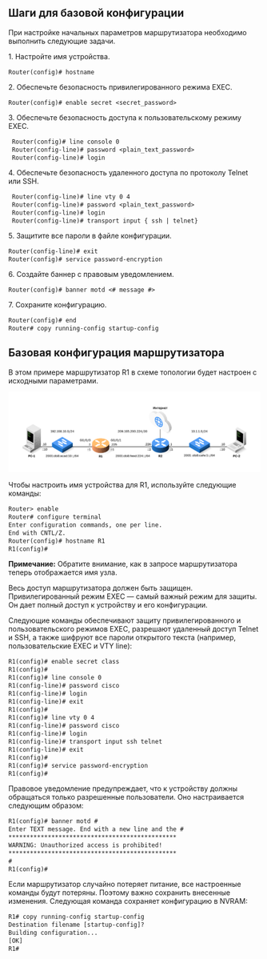 <!-- verified: agorbachev 03.05.2022 -->

<!-- 10.1.1 -->
## Шаги для базовой конфигурации

При настройке начальных параметров маршрутизатора необходимо выполнить следующие задачи.

1\. Настройте имя устройства.

```
Router(config)# hostname
```

2\. Обеспечьте безопасность привилегированного режима EXEC.

```
Router(config)# enable secret <secret_password>
```

3\. Обеспечьте безопасность доступа к пользовательскому режиму EXEC.

```
 Router(config)# line console 0 
 Router(config-line)# password <plain_text_password> 
 Router(config-line)# login 
```

4\. Обеспечьте безопасность удаленного доступа по протоколу Telnet или SSH.

```
 Router(config-line)# line vty 0 4 
 Router(config-line)# password <plain_text_password>
 Router(config-line)# login 
 Router(config-line)# transport input { ssh | telnet} 
```

5\. Защитите все пароли в файле конфигурации.

```
Router(config-line)# exit
Router(config)# service password-encryption
```

6\. Создайте баннер с правовым уведомлением.

```
Router(config)# banner motd <# message #>
```

7\. Сохраните конфигурацию.

```
Router(config)# end
Router# copy running-config startup-config
```

<!-- 10.1.2 -->
## Базовая конфигурация маршрутизатора

В этом примере маршрутизатор R1 в схеме топологии будет настроен с исходными параметрами.

![](./assets/10.1.2.svg)


Чтобы настроить имя устройства для R1, используйте следующие команды:

```
Router> enable 
Router# configure terminal 
Enter configuration commands, one per line.
End with CNTL/Z.
Router(config)# hostname R1 
R1(config)#
```

**Примечание:** Обратите внимание, как в запросе маршрутизатора теперь отображается имя узла.

Весь доступ маршрутизатора должен быть защищен. Привилегированный режим EXEC — самый важный режим для защиты. Он дает полный доступ к устройству и его конфигурации.

Следующие команды обеспечивают защиту привилегированного и пользовательского режимов EXEC, разрешают удаленный доступ Telnet и SSH, а также шифруют все пароли открытого текста (например, пользовательские EXEC и VTY line):

```
R1(config)# enable secret class 
R1(config)#
R1(config)# line console 0 
R1(config-line)# password cisco 
R1(config-line)# login 
R1(config-line)# exit 
R1(config)#
R1(config)# line vty 0 4 
R1(config-line)# password cisco 
R1(config-line)# login 
R1(config-line)# transport input ssh telnet 
R1(config-line)# exit 
R1(config)#
R1(config)# service password-encryption 
R1(config)#
```

Правовое уведомление предупреждает, что к устройству должны обращаться только разрешенные пользователи. Оно настраивается следующим образом:

```
R1(config)# banner motd #
Enter TEXT message. End with a new line and the #
*********************************************** 
WARNING: Unauthorized access is prohibited!
***********************************************
#
R1(config)#
```

Если маршрутизатор случайно потеряет питание, все настроенные команды будут потеряны. Поэтому важно сохранить внесенные изменения. Следующая команда сохраняет конфигурацию в NVRAM:

```
R1# copy running-config startup-config
Destination filename [startup-config]? 
Building configuration...
[OK]
R1#
```

<!-- 10.1.3 -->
<!-- syntax -->



